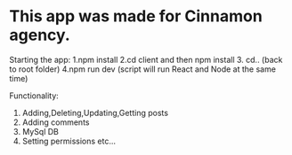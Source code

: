 # This app was made for Cinnamon agency.

Starting the app:
1.npm install
2.cd client and then npm install
3. cd.. (back to root folder)
4.npm run dev (script will run React and Node at the same time)

Functionality:

1. Adding,Deleting,Updating,Getting posts
2. Adding comments
3. MySql DB
4. Setting permissions etc...
